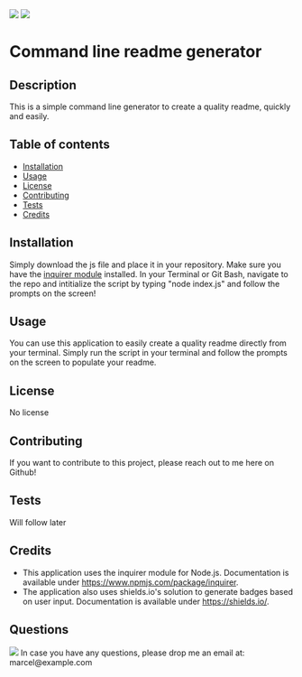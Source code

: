 <img src="https://img.shields.io/badge/cestmarcel-Command line readme generator-navy">

<img src="https://img.shields.io/badge/Version-1.0-green">

# Command line readme generator

## Description

This is a simple command line generator to create a quality readme, quickly and easily.

## Table of contents

- [Installation](#Installation)
- [Usage](#Usage)
- [License](#License)
- [Contributing](#Contributing)
- [Tests](#Tests)
- [Credits](#Credits)

## Installation

Simply download the js file and place it in your repository. Make sure you have the [inquirer module](https://www.npmjs.com/package/inquirer) installed. In your Terminal or Git Bash, navigate to the repo and intitialize the script by typing "node index.js" and follow the prompts on the screen!

## Usage

You can use this application to easily create a quality readme directly from your terminal. Simply run the script in your terminal and follow the prompts on the screen to populate your readme.

## License

No license

## Contributing

If you want to contribute to this project, please reach out to me here on Github!

## Tests

Will follow later

## Credits

- This application uses the inquirer module for Node.js. Documentation is available under https://www.npmjs.com/package/inquirer.
- The application also uses shields.io's solution to generate badges based on user input. Documentation is available under https://shields.io/.

## Questions

<img src="https://avatars2.githubusercontent.com/u/25566817?s=460&u=29f6065c459004ff01e1fa30cb0fcf1b181732f3&v=4">
In case you have any questions, please drop me an email at: marcel@example.com


